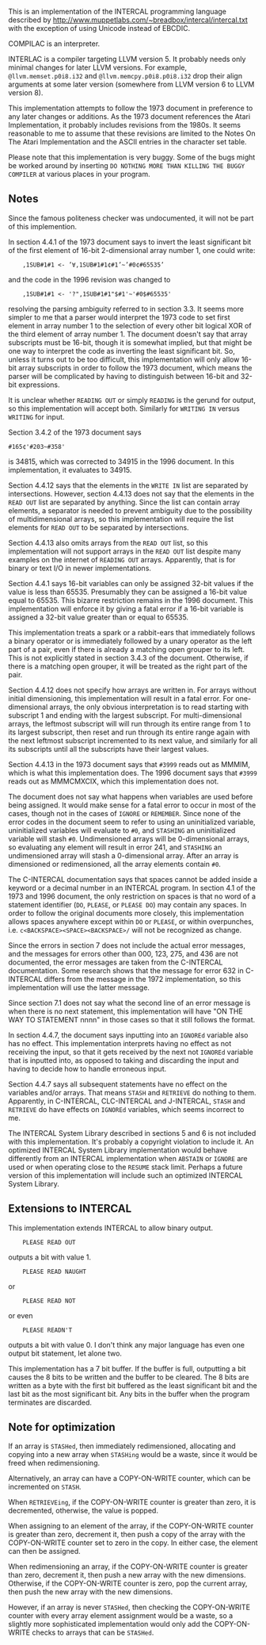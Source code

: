 This is an implementation of the INTERCAL programming language
described by  http://www.muppetlabs.com/~breadbox/intercal/intercal.txt
with the exception of using Unicode instead of EBCDIC.

COMPILAC is an interpreter.

INTERLAC is a compiler targeting LLVM version 5.  It probably needs
only minimal changes for later LLVM versions.  For example,
`@llvm.memset.p0i8.i32` and `@llvm.memcpy.p0i8.p0i8.i32` drop their align
arguments at some later version (somewhere from LLVM version 6 to LLVM
version 8).

This implementation attempts to follow the 1973 document in
preference to any later changes or additions.  As the 1973 document
references the Atari Implementation, it probably includes revisions
from the 1980s.  It seems reasonable to me to assume that these
revisions are limited to the Notes On The Atari Implementation and
the ASCII entries in the character set table.

Please note that this implementation is very buggy.  Some of the bugs
might be worked around by inserting `DO NOTHING MORE THAN KILLING THE
BUGGY COMPILER` at various places in your program.

Notes
-----
Since the famous politeness checker was undocumented, it will not be
part of this implemention.

In section 4.4.1 of the 1973 document says
  to invert the least significant bit of the first element of 16-bit
  2-dimensional array number 1, one could write:
```
    ,1SUB#1#1 <- ’∀,1SUB#1#1¢#1’~’#0¢#65535’
```
and the code in the 1996 revision was changed to
```
    ,1SUB#1#1 <- '?",1SUB#1#1"$#1'~'#0$#65535'
```
resolving the parsing ambiguity referred to in section 3.3.  It seems
more simpler to me that a parser would interpret the 1973 code to set
first element in array number 1 to the selection of every other bit
logical XOR of the third element of array number 1.  The document doesn't
say that array subscripts must be 16-bit, though it is somewhat implied,
but that might be one way to interpret the code as inverting the least
significant bit.  So, unless it turns out to be too difficult, this
implementation will only allow 16-bit array subscripts in order to follow
the 1973 document, which means the parser will be complicated by having
to distinguish between 16-bit and 32-bit expressions.

It is unclear whether `READING OUT` or simply `READING` is the gerund for
output, so this implementation will accept both.  Similarly for
`WRITING IN` versus `WRITING` for input.

Section 3.4.2 of the 1973 document says
```
#165¢'#203~#358'
```
is 34815, which was corrected to 34915 in the 1996 document.  In this
implementation, it evaluates to 34915.

Section 4.4.12 says that the elements in the `WRITE IN` list are separated
by intersections.  However, section 4.4.13 does not say that the elements
in the `READ OUT` list are separated by anything.  Since the list can
contain array elements, a separator is needed to prevent ambiguity
due to the possibility of multidimensional arrays, so this implementation
will require the list elements for `READ OUT` to be separated by
intersections.

Section 4.4.13 also omits arrays from the `READ OUT` list, so this
implementation will not support arrays in the `READ OUT` list despite many
examples on the internet of `READING OUT` arrays.  Apparently, that is
for binary or text I/O in newer implementations.

Section 4.4.1 says 16-bit variables can only be assigned 32-bit values if
the value is less than 65535.  Presumably they can be assigned a 16-bit
value equal to 65535.  This bizarre restriction remains in the 1996
document.  This implementation will enforce it by giving a fatal error
if a 16-bit variable is assigned a 32-bit value greater than or equal to
65535.

This implementation treats a spark or a rabbit-ears that immediately
follows a binary operator or is immediately followed by a unary operator
as the left part of a pair, even if there is already a matching open
grouper to its left.  This is not explicitly stated in section 3.4.3 of
the document.  Otherwise, if there is a matching open grouper, it will be
treated as the right part of the pair.

Section 4.4.12 does not specify how arrays are written in.  For
arrays without initial dimensioning, this implementation will result in
a fatal error.  For one-dimensional arrays, the only obvious
interpretation is to read starting with subscript 1 and ending with the
largest subscript.  For multi-dimensional arrays, the leftmost subscript
will will run through its entire range from 1 to its largest subscript,
then reset and run through its entire range again with the next leftmost
subscript incremented to its next value, and similarly for all its
subscripts until all the subscripts have their largest values.

Section 4.4.13 in the 1973 document says that `#3999` reads out as MMMIM,
which is what this implementation does.  The 1996 document says that
`#3999` reads out as MMMCMXCIX, which this implementation does not.

The document does not say what happens when variables are used before
being assigned.  It would make sense for a fatal error to occur in
most of the cases, though not in the cases of `IGNORE` or `REMEMBER`.
Since none of the error codes in the document seem to refer to using an
uninitialized variable, uninitialized variables will evaluate to `#0`,
and `STASHING` an uninitialized variable will stash `#0`.  Undimensioned
arrays will be 0-dimensional arrays, so evaluating any element will result
in error 241, and `STASHING` an undimensioned array will stash a
0-dimensional array.  After an array is dimensioned or redimensioned, all
the array elements contain `#0`.

The C-INTERCAL documentation says that spaces cannot be added inside a
keyword or a decimal number in an INTERCAL program.  In section 4.1 of the
1973 and 1996 document, the only restriction on spaces is that no word of
a statement identifier (`DO`, `PLEASE`, or `PLEASE DO`) may contain any
spaces.  In order to follow the original documents more closely, this
implementation allows spaces anywhere except within `DO` or `PLEASE`, or
within overpunches, i.e. `c<BACKSPACE><SPACE><BACKSPACE>/` will not be
recognized as change.

Since the errors in section 7 does not include the actual error messages,
and the messages for errors other than 000, 123, 275, and 436 are not
documented, the error messages are taken from the C-INTERCAL documentation.
Some research shows that the message for error 632 in C-INTERCAL differs
from the message in the 1972 implementation, so this implementation will use
the latter message.

Since section 7.1 does not say what the second line of an error message is
when there is no next statement, this implementation will have "ON THE
WAY TO STATEMENT nnnn" in those cases so that it still follows the format.

In section 4.4.7, the document says inputting into an `IGNOREd` variable
also has no effect.  This implementation interprets having no effect as
not receiving the input, so that it gets received by the next not `IGNOREd`
variable that is inputted into, as opposed to taking and discarding the
input and having to decide how to handle erroneous input.

Section 4.4.7 says all subsequent statements have no effect on the
variables and/or arrays.  That means `STASH` and `RETRIEVE` do nothing to
them.  Apparently, in C-INTERCAL, CLC-INTERCAL and J-INTERCAL, `STASH` and
`RETRIEVE` do have effects on `IGNOREd` variables, which seems incorrect to
me.

The INTERCAL System Library described in sections 5 and 6 is not
included with this implementation.  It's probably a copyright violation
to include it.  An optimized INTERCAL System Library implementation
would behave differently from an INTERCAL implementation when `ABSTAIN` or
`IGNORE` are used or when operating close to the `RESUME` stack limit.
Perhaps a future version of this implementation will include such an
optimized INTERCAL System Library.

Extensions to INTERCAL
----------------------
This implementation extends INTERCAL to allow binary output.

```
    PLEASE READ OUT
```
outputs a bit with value 1.

```
    PLEASE READ NAUGHT
```
or
```
    PLEASE READ NOT
```
or even
```
    PLEASE READN'T
```
outputs a bit with value 0.  I don't think any major language has even one
output bit statement, let alone two.

This implementation has a 7 bit buffer.  If the buffer is full, outputting
a bit causes the 8 bits to be written and the buffer to be cleared.  The
8 bits are written as a byte with the first bit buffered as the least
significant bit and the last bit as the most significant bit.  Any bits in
the buffer when the program terminates are discarded.

Note for optimization
---------------------
If an array is `STASHed`, then immediately redimensioned, allocating and
copying into a new array when `STASHing` would be a waste, since it would
be freed when redimensioning.

Alternatively, an array can have a COPY-ON-WRITE counter, which can be
incremented on `STASH`.

When `RETRIEVEing`, if the COPY-ON-WRITE counter is greater than zero, it is
decremented, otherwise, the value is popped.

When assigning to an element of the array, if the COPY-ON-WRITE counter is
greater than zero, decrement it, then push a copy of the array with the
COPY-ON-WRITE counter set to zero in the copy.  In either case, the element
can then be assigned.

When redimensioning an array, if the COPY-ON-WRITE counter is greater than
zero, decrement it, then push a new array with the new dimensions.  Otherwise,
if the COPY-ON-WRITE counter is zero, pop the current array, then push the
new array with the new dimensions.

However, if an array is never `STASHed`, then checking the COPY-ON-WRITE
counter with every array element assignment would be a waste, so a slightly
more sophisticated implementation would only add the COPY-ON-WRITE checks
to arrays that can be `STASHed`.
